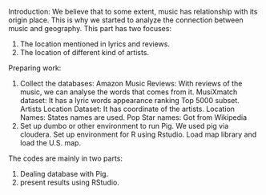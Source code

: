 Introduction: 
We believe that to some extent, music has relationship with its origin place. This is why we started to analyze the connection between music and geography. 
This part has two focuses: 
1. The location mentioned in lyrics and reviews.
2. The location of different kind of artists.

Preparing work:
1. Collect the databases:
  Amazon Music Reviews:  With reviews of the music, we can analyse the words that comes from it. 
  MusiXmatch dataset: It has a lyric words appearance ranking Top 5000 subset.
  Artists Location Dataset: It has coordinate of the artists.
  Location Names: States names are used.
  Pop Star names: Got from Wikipedia
2. Set up dumbo or other environment to run Pig. We used pig via cloudera.
  Set up environment for R using Rstudio. Load map library and load the U.S. map.
  
The codes are mainly in two parts: 
1. Dealing database with Pig.
2. present results using RStudio.
